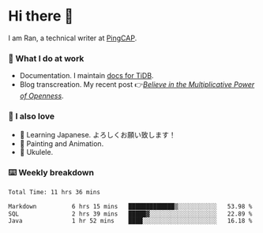 # Hi there 👋

I am Ran, a technical writer at [PingCAP](https://pingcap.com/).

### 📝 What I do at work

- Documentation. I maintain [docs for TiDB](https://github.com/pingcap/docs).
- Blog transcreation. My recent post 👉[*Believe in the Multiplicative Power of Openness*](https://pingcap.com/blog/believe-in-the-multiplicative-power-of-openness-open-source-community).

### 🤠 I also love

- 💬 Learning Japanese. よろしくお願い致します！
- 🎨 Painting and Animation.
- 🎵 Ukulele.

### ⌨️ Weekly breakdown

<!--START_SECTION:waka-->

```txt
Total Time: 11 hrs 36 mins

Markdown          6 hrs 15 mins   █████████████▒░░░░░░░░░░░   53.98 %
SQL               2 hrs 39 mins   █████▓░░░░░░░░░░░░░░░░░░░   22.89 %
Java              1 hr 52 mins    ████░░░░░░░░░░░░░░░░░░░░░   16.18 %
```

<!--END_SECTION:waka-->
